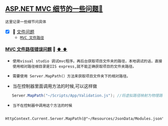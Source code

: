 <a id="top" href="#top"> ASP.NET MVC 细节的一些问题:maple_leaf:</a> 
-----
`这里记录一些细节问具体`
- [x] :maple_leaf: <a href="#FileError">文件问题</a>
  - <a href="#FilePath">`MVC 文件路径`</a>

####  <a id="FilePath" href="#FilePath">MVC 文件路径错误问题</a>  :star2: <a href="#top"> :arrow_up:  :arrow_up:</a>
* `使用visual studio 调试mvc程序。再后台获取项目文件夹的路径，本地调试的话，直接使用相对路径根目录是IIS express,就不能正确获取项目的文件夹路径。`
* `需要使用 Server.MapPath(）方法来获取项目文件夹下的相对路径。`

* 当在控制器里面调用方法的时候,可以这样做
```C#
   Server.MapPath("~/Scripts/App/Validation.js"); //将虚拟路径映射为物理路径
```
* `当不在控制器中调用这个方法的时候` 
```
   HttpContext.Current.Server.MapPath(@"~/Resources/JsonData/Modules.json")
```
